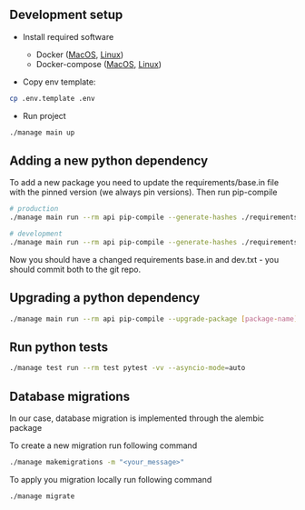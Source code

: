 
## Development setup
- Install required software
  - Docker ([MacOS](https://docs.docker.com/docker-for-mac/install/), [Linux](https://docs.docker.com/engine/installation/linux/docker-ce/ubuntu/))
  - Docker-compose ([MacOS](https://docs.docker.com/compose/install/), [Linux](https://docs.docker.com/compose/install/))

- Copy env template:
```bash
cp .env.template .env
```

- Run project
```bash
./manage main up
```

## Adding a new python dependency
To add a new package you need to update the requirements/base.in file with the pinned version (we always pin versions). Then run pip-compile

```bash
# production
./manage main run --rm api pip-compile --generate-hashes ./requirements/base.in

# development
./manage main run --rm api pip-compile --generate-hashes ./requirements/dev.in
```

Now you should have a changed requirements base.in and dev.txt - you should commit both to the git repo.


## Upgrading a python dependency

```bash
./manage main run --rm api pip-compile --upgrade-package [package-name]==[package-version] --generate-hashes
```


## Run python tests

```bash
./manage test run --rm test pytest -vv --asyncio-mode=auto
```


## Database migrations
In our case, database migration is implemented through the alembic package

To create a new migration run following command
```bash
./manage makemigrations -m "<your_message>"
```

To apply you migration locally run following command
```bash
./manage migrate
```

